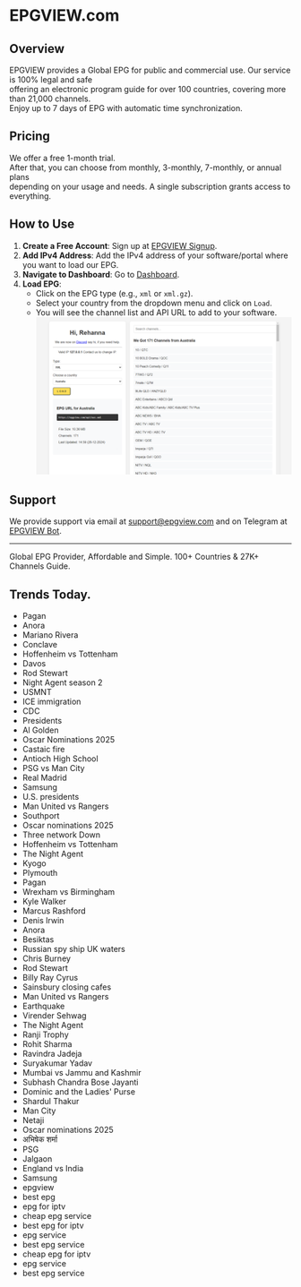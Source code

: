 # EPGVIEW.com



## Overview
EPGVIEW provides a Global EPG for public and commercial use. Our service is 100% legal and safe\
offering an electronic program guide for over 100 countries, covering more than 21,000 channels.\
Enjoy up to 7 days of EPG with automatic time synchronization.

## Pricing
We offer a free 1-month trial. \
After that, you can choose from monthly, 3-monthly, 7-monthly, or annual plans \
depending on your usage and needs. A single subscription grants access to everything.

## How to Use
1. **Create a Free Account**: Sign up at [EPGVIEW Signup](https://epgview.com/signup.php).
2. **Add IPv4 Address**: Add the IPv4 address of your software/portal where you want to load our EPG.
3. **Navigate to Dashboard**: Go to [Dashboard](https://epgview.com/dashboard.php).
4. **Load EPG**:
   - Click on the EPG type (e.g., `xml` or `xml.gz`).
   - Select your country from the dropdown menu and click on `Load`.
   - You will see the channel list and API URL to add to your software.
![EPGVIEW](img/dashboard.png)
## Support
We provide support via email at [support@epgview.com](mailto:support@epgview.com) and on Telegram at [EPGVIEW Bot](https://t.me/epgview_bot).

---

Global EPG Provider, Affordable and Simple. 100+ Countries & 27K+ Channels Guide.

## Trends Today.

- Pagan
- Anora
- Mariano Rivera
- Conclave
- Hoffenheim vs Tottenham
- Davos
- Rod Stewart
- Night Agent season 2
- USMNT
- ICE immigration
- CDC
- Presidents
- Al Golden
- Oscar Nominations 2025
- Castaic fire
- Antioch High School
- PSG vs Man City
- Real Madrid
- Samsung
- U.S. presidents
- Man United vs Rangers
- Southport
- Oscar nominations 2025
- Three network Down
- Hoffenheim vs Tottenham
- The Night Agent
- Kyogo
- Plymouth
- Pagan
- Wrexham vs Birmingham
- Kyle Walker
- Marcus Rashford
- Denis Irwin
- Anora
- Besiktas
- Russian spy ship UK waters
- Chris Burney
- Rod Stewart
- Billy Ray Cyrus
- Sainsbury closing cafes
- Man United vs Rangers
- Earthquake
- Virender Sehwag
- The Night Agent
- Ranji Trophy
- Rohit Sharma
- Ravindra Jadeja
- Suryakumar Yadav
- Mumbai vs Jammu and Kashmir
- Subhash Chandra Bose Jayanti
- Dominic and the Ladies' Purse
- Shardul Thakur
- Man City
- Netaji
- Oscar nominations 2025
- अभिषेक शर्मा
- PSG
- Jalgaon
- England vs India
- Samsung
- epgview
- best epg
- epg for iptv
- cheap epg service
- best epg for iptv
- epg service
- best epg service
- cheap epg for iptv
- epg service
- best epg service
